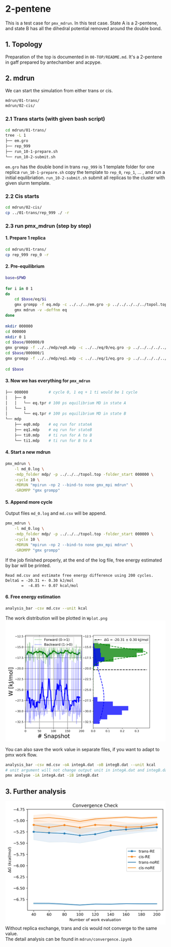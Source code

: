 # 2-pentene  
This is a test case for `pmx_mdrun`. In this test case. State A is a 2-pentene, and state B 
has all the dihedral potential removed around the double bond.

## 1. Topology  
Preparation of the top is documented in `00-TOP/README.md`. It's a 2-pentene in gaff prepared by antechamber and acpype.  

## 2. mdrun  
We can start the simulation from either trans or cis.
```bash
mdrun/01-trans/
mdrun/02-cis/
```
### 2.1 Trans starts (with given bash script)  
```bash
cd mdrun/01-trans/
tree -L 1
├── em.gro
├── rep_999
├── run_10-1-prepare.sh
└── run_10-2-submit.sh
```
`em.gro` has the double bond in trans
`rep_999` is 1 template folder for one replica
`run_10-1-prepare.sh` copy the template to `rep_0`, `rep_1`, ... , and run a initial equlibriation.
`run_10-2-submit.sh` submit all replicas to the cluster with given slurm template.

### 2.2 Cis starts  
```bash
cd mdrun/02-cis/
cp ../01-trans/rep_999 ./ -r
```

### 2.3 run pmx_mdrun (step by step)  
#### 1. Prepare 1 replica
```bash
cd mdrun/01-trans/
cp rep_999 rep_0 -r
```
  
#### 2. Pre-equilibrium  
```bash
base=$PWD

for i in 0 1 
do
    cd $base/eq/$i
    gmx grompp -f eq.mdp -c ../../../em.gro -p ../../../../../topol.top  -o eq
    gmx mdrun -v -deffnm eq
done

mkdir 000000
cd 000000
mkdir 0 1
cd $base/000000/0
gmx grompp -f ../../mdp/eq0.mdp -c ../../eq/0/eq.gro -p ../../../../../topol.top -o eq
cd $base/000000/1
gmx grompp -f ../../mdp/eq1.mdp -c ../../eq/1/eq.gro -p ../../../../../topol.top -o eq

cd $base
```

#### 3. Now we has everything for `pmx_mdrun`  
```bash
├── 000000         # cycle 0, 1 eq + 1 ti would be 1 cycle
│   ├── 0
│   │   └── eq.tpr # 100 ps equilibrium MD in state A
│   └── 1
│       └── eq.tpr # 100 ps equilibrium MD in state B
└── mdp
    ├── eq0.mdp    # eq run for stateA
    ├── eq1.mdp    # eq run for stateB
    ├── ti0.mdp    # ti run for A to B
    └── ti1.mdp    # ti run for B to A
```

#### 4. Start a new mdrun  
```bash
pmx_mdrun \
    -l md_0.log \
    -mdp_folder mdp/ -p ../../../topol.top -folder_start 000000 \
    -cycle 10 \
    -MDRUN "mpirun -np 2 --bind-to none gmx_mpi mdrun" \
    -GROMPP "gmx grompp"
```

#### 5. Append more cycle  
Output files `md_0.log` and `md.csv` will be append.
```bash
pmx_mdrun \
    -l md_0.log \
    -mdp_folder mdp/ -p ../../../topol.top -folder_start 000009 \
    -cycle 10 \
    -MDRUN "mpirun -np 2 --bind-to none gmx_mpi mdrun" \
    -GROMPP "gmx grompp"
```
If the job finished properly, at the end of the log file, free energy estimated by bar will be printed.
```
Read md.csv and estimate free energy difference using 200 cycles.
DeltaG = -20.31 +- 0.30 kJ/mol
       =  -4.85 +- 0.07 kcal/mol
```

#### 6. Free energy estimation  
```bash
analysis_bar -csv md.csv --unit kcal
```
The work distribution will be plotted in `Wplot.png`
![work_distribution](./mdrun/Wplot.png)

You can also save the work value in separate files, if you want to adapt to pmx work flow.  
```bash
analysis_bar -csv md.csv -oA integA.dat -oB integB.dat --unit kcal
# unit argument will not change output unit in integA.dat and integB.dat, as pmx only accept kJ/mol
pmx analyse -iA integA.dat -iB integB.dat
```

## 3. Further analysis  
![convergence_check](./mdrun/convergence.jpeg)
Without replica exchange, trans and cis would not converge to the same value.  
The detail analysis can be found in `mdrun/convergence.ipynb`
